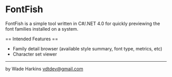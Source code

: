 FontFish
=========

FontFish is a simple tool written in C#/.NET 4.0 for quickly previewing
the font families installed on a system.

== Intended Features ==
-	Family detail browser (available style summary, font type, metrics, etc)
-	Character set viewer


-------------------
by Wade Harkins <vdtdev@gmail.com>